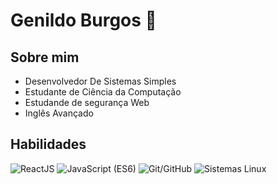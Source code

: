 # Genildo Burgos 👋

## Sobre mim
- Desenvolvedor De Sistemas Simples
- Estudante de Ciência da Computação
- Estudande de segurança Web
- Inglês Avançado

## Habilidades
![ReactJS](https://img.shields.io/badge/ReactJS-61DAFB?style=for-the-badge&logo=react&logoColor=white)
![JavaScript (ES6)](https://img.shields.io/badge/JavaScript-ES6-F7DF1E?style=for-the-badge&logo=javascript&logoColor=white)
![Git/GitHub](https://img.shields.io/badge/Git-GitHub-181717?style=for-the-badge&logo=git&logoColor=white)
![Sistemas Linux](https://img.shields.io/badge/Linux-333333?style=for-the-badge&logo=linux&logoColor=white)






